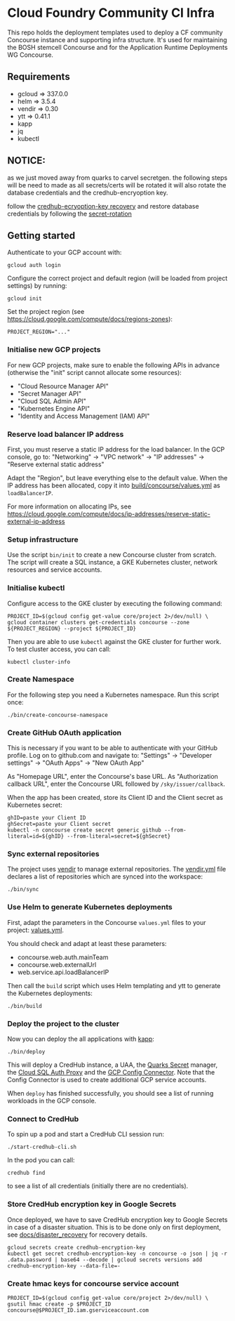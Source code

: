 # Cloud Foundry Community CI Infra

This repo holds the deployment templates used to deploy a CF community Concourse instance
and supporting infra structure. It's used for maintaining the BOSH stemcell Concourse and for the
Application Runtime Deployments WG Concourse.

## Requirements
- gcloud => 337.0.0
- helm => 3.5.4
- vendir => 0.30
- ytt => 0.41.1
- kapp
- jq
- kubectl

## NOTICE:
as we just moved away from quarks to carvel secretgen.
the following steps will be need to made as all secrets/certs will be rotated
it will also rotate the database credentials and the credhub-encryoption key.

follow the [credhub-ecryoption-key recovery](docs/disaster_recovery.md#credhub-encryption-key)
and restore database credentials by following the [secret-rotation](docs/secret_rotation.md)

## Getting started

Authenticate to your GCP account with:
```
gcloud auth login
```

Configure the correct project and default region (will be loaded from project settings) by running:
```
gcloud init
```

Set the project region (see https://cloud.google.com/compute/docs/regions-zones):
```
PROJECT_REGION="..."
```

### Initialise new GCP projects

For new GCP projects, make sure to enable the following APIs in advance (otherwise the "init" script cannot allocate some resources):
- "Cloud Resource Manager API"
- "Secret Manager API"
- "Cloud SQL Admin API"
- "Kubernetes Engine API"
- "Identity and Access Management (IAM) API"

### Reserve load balancer IP address

First, you must reserve a static IP address for the load balancer. In the GCP console, go to:
"Networking" -> "VPC network" -> "IP addresses" -> "Reserve external static address"

Adapt the "Region", but leave everything else to the default value. When the IP address has been allocated,
copy it into [build/concourse/values.yml](build/concourse/values.yml) as `loadBalancerIP`.

For more information on allocating IPs, see https://cloud.google.com/compute/docs/ip-addresses/reserve-static-external-ip-address

### Setup infrastructure

Use the script `bin/init` to create a new Concourse cluster from scratch. The script will create a SQL instance, a GKE Kubernetes cluster,
network resources and service accounts.

### Initialise kubectl

Configure access to the GKE cluster by executing the following command:
```
PROJECT_ID=$(gcloud config get-value core/project 2>/dev/null) \
gcloud container clusters get-credentials concourse --zone ${PROJECT_REGION} --project ${PROJECT_ID}
```
Then you are able to use `kubectl` against the GKE cluster for further work. To test cluster access, you can call:
```
kubectl cluster-info
```

### Create Namespace

For the following step you need a Kubernetes namespace. Run this script once:
```
./bin/create-concourse-namespace
```

### Create GitHub OAuth application

This is necessary if you want to be able to authenticate with your GitHub profile. Log on to github.com and navigate to:
"Settings" -> "Developer settings" -> "OAuth Apps" -> "New OAuth App"

As "Homepage URL", enter the Concourse's base URL. As "Authorization callback URL", enter the Concourse URL followed
by `/sky/issuer/callback`.

When the app has been created, store its Client ID and the Client secret as Kubernetes secret:
```
ghID=paste your Client ID
ghSecret=paste your Client secret
kubectl -n concourse create secret generic github --from-literal=id=${ghID} --from-literal=secret=${ghSecret}
```

### Sync external repositories

The project uses [vendir](https://carvel.dev/vendir/) to manage external repositories. The [vendir.yml](vendir.yml) file
declares a list of repositories which are synced into the workspace:
```
./bin/sync
```

### Use Helm to generate Kubernetes deployments

First, adapt the parameters in the Concourse `values.yml` files to your project: [values.yml](build/concourse/values.yml).

You should check and adapt at least these parameters:
- concourse.web.auth.mainTeam
- concourse.web.externalUrl
- web.service.api.loadBalancerIP

Then call the `build` script which uses Helm templating and ytt to generate the Kubernetes deployments:
```
./bin/build
```

### Deploy the project to the cluster

Now you can deploy the all applications with [kapp](https://carvel.dev/kapp/):
```
./bin/deploy
```
This will deploy a CredHub instance, a UAA, the [Quarks Secret](https://quarks.suse.dev/docs/quarks-secret/) manager,
the [Cloud SQL Auth Proxy](https://cloud.google.com/sql/docs/postgres/sql-proxy) and the
[GCP Config Connector](https://cloud.google.com/config-connector/docs/how-to/getting-started). Note that the Config Connector
is used to create additional GCP service accounts.

When `deploy` has finished successfully, you should see a list of running workloads in the GCP console.

### Connect to CredHub

To spin up a pod and start a CredHub CLI session run:
```
./start-credhub-cli.sh
```

In the pod you can call:
```
credhub find
```
to see a list of all credentials (initially there are no credentials).

### Store CredHub encryption key in Google Secrets

Once deployed, we have to save CredHub encryption key to Google Secrets in case of a disaster situation.
This is to be done only on first deployment, see [docs/disaster_recovery](./docs/disaster_recovery.md) for recovery details.

```
gcloud secrets create credhub-encryption-key
kubectl get secret credhub-encryption-key -n concourse -o json | jq -r .data.password | base64 --decode | gcloud secrets versions add credhub-encryption-key --data-file=-
```

### Create hmac keys for concourse service account
```
PROJECT_ID=$(gcloud config get-value core/project 2>/dev/null) \
gsutil hmac create -p $PROJECT_ID concourse@$PROJECT_ID.iam.gserviceaccount.com
```
